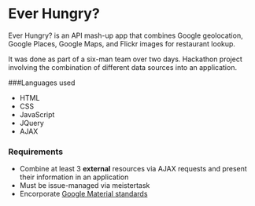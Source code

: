 # Ever Hungry?
Ever Hungry? is an API mash-up app that combines Google geolocation, Google Places, Google Maps, and Flickr images for restaurant lookup.

It was done as part of a six-man team over two days.
Hackathon project involving the combination of different data sources into an application.

###Languages used

- HTML
- CSS
- JavaScript
- JQuery
- AJAX

### Requirements
- Combine at least 3 **external** resources via AJAX requests and present their information in an application
- Must be issue-managed via meistertask
- Encorporate <a href="https://www.google.com/design/spec/material-design/introduction.html" target="_blank">Google Material standards</a>







